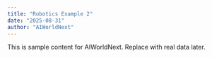 ```yaml
---
title: "Robotics Example 2"
date: "2025-08-31"
author: "AIWorldNext"
---
```

This is sample content for AIWorldNext. Replace with real data later.
